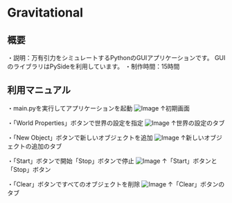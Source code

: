 # Gravitational

## 概要
・説明：万有引力をシミュレートするPythonのGUIアプリケーションです。
GUIのライブラリはPySideを利用しています。
・制作時間：15時間

## 利用マニュアル
・main.pyを実行してアプリケーションを起動
![Image](https://github.com/user-attachments/assets/713e88eb-a9a1-4030-b6f4-ff696dcc609a)
↑初期画面

・「World Properties」ボタンで世界の設定を指定
![Image](https://github.com/user-attachments/assets/ddea19c3-b087-4200-b95a-ba62baf9026b)
↑世界の設定のタブ

・「New Object」ボタンで新しいオブジェクトを追加
![Image](https://github.com/user-attachments/assets/273a248f-1294-43a0-8917-82dae96af63a)
↑新しいオブジェクトの追加のタブ

・「Start」ボタンで開始「Stop」ボタンで停止
![Image](https://github.com/user-attachments/assets/77aad9a4-04ed-4435-ad69-d564f05dd5c9)
↑「Start」ボタンと「Stop」ボタン

・「Clear」ボタンですべてのオブジェクトを削除
![Image](https://github.com/user-attachments/assets/0498d8dd-fb7e-4343-a99c-70a25eb42a1b)
↑「Clear」ボタンのタブ